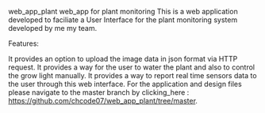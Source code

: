 web_app_plant
web_app for plant monitoring This is a web application developed to faciliate a User Interface for the plant monitoring system developed by me my team.

Features:

It provides an option to upload the image data in json format via HTTP request.
It provides a way for the user to water the plant and also to control the grow light manually.
It provides a way to report real time sensors data to the user through this web interface.
For the application and design files please navigate to the master branch by clicking_here : https://github.com/chcode07/web_app_plant/tree/master.
